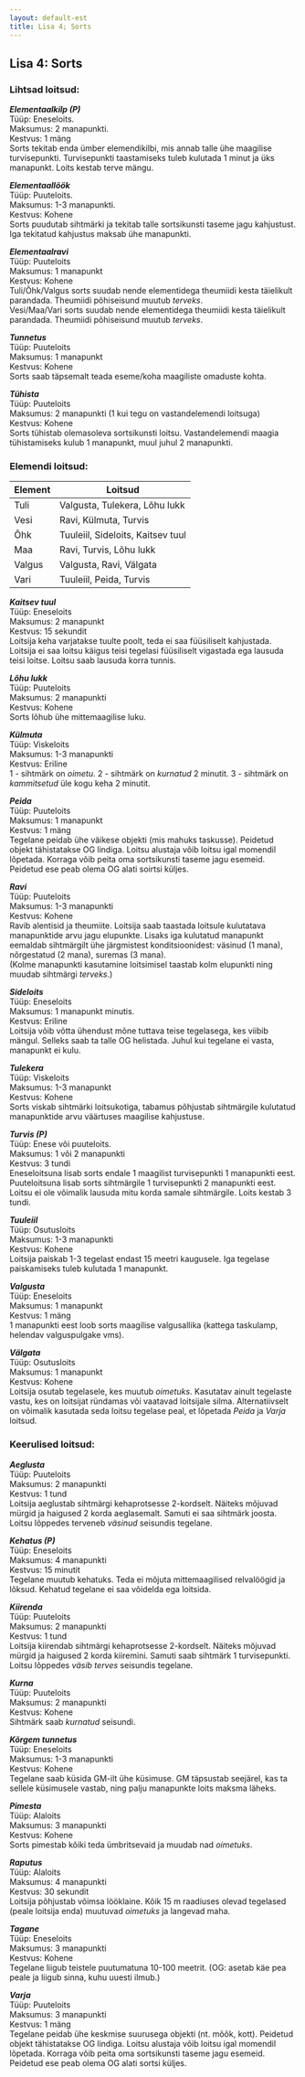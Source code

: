 ```yaml
---
layout: default-est
title: Lisa 4; Sorts
---
```

## Lisa 4: Sorts

### Lihtsad loitsud:

_**Elementaalkilp (P)**_<br />
Tüüp: Eneseloits.<br />
Maksumus: 2 manapunkti.<br />
Kestvus: 1 mäng<br />
Sorts tekitab enda ümber elemendikilbi, mis annab talle ühe maagilise turvisepunkti. Turvisepunkti taastamiseks tuleb kulutada 1 minut ja üks manapunkt. Loits kestab terve mängu.

_**Elementaallöök**_<br />
Tüüp: Puuteloits.<br />
Maksumus: 1-3 manapunkti.<br />
Kestvus: Kohene<br />
Sorts puudutab sihtmärki ja tekitab talle sortsikunsti taseme jagu kahjustust. Iga tekitatud kahjustus maksab ühe manapunkti.

_**Elementaalravi**_<br />
Tüüp: Puuteloits<br />
Maksumus: 1 manapunkt<br />
Kestvus: Kohene<br />
Tuli/Õhk/Valgus sorts suudab nende elementidega theumiidi kesta täielikult parandada. Theumiidi põhiseisund muutub *terveks*.<br />
Vesi/Maa/Vari sorts suudab nende elementidega theumiidi kesta täielikult parandada. Theumiidi põhiseisund muutub *terveks*.

_**Tunnetus**_<br />
Tüüp: Puuteloits<br />
Maksumus: 1 manapunkt<br />
Kestvus: Kohene<br />
Sorts saab täpsemalt teada eseme/koha maagiliste omaduste kohta.

_**Tühista**_<br />
Tüüp: Puuteloits<br />
Maksumus: 2 manapunkti (1 kui tegu on vastandelemendi loitsuga)<br />
Kestvus: Kohene<br />
Sorts tühistab olemasoleva sortsikunsti loitsu. Vastandelemendi maagia tühistamiseks kulub 1 manapunkt, muul juhul 2 manapunkti.

### Elemendi loitsud: 

|Element|Loitsud                           |
|-------|----------------------------------|
|Tuli   | Valgusta, Tulekera, Lõhu lukk    |
|Vesi   | Ravi, Külmuta, Turvis            |
|Õhk    | Tuuleiil, Sideloits, Kaitsev tuul|
|Maa    | Ravi, Turvis, Lõhu lukk          |
|Valgus | Valgusta, Ravi, Välgata          |
|Vari   | Tuuleiil, Peida, Turvis          |

_**Kaitsev tuul**_<br />
Tüüp: Eneseloits<br />
Maksumus: 2 manapunkt<br />
Kestvus: 15 sekundit<br />
Loitsija keha varjatakse tuulte poolt, teda ei saa füüsiliselt kahjustada. Loitsija ei saa loitsu käigus teisi tegelasi füüsiliselt vigastada ega lausuda teisi loitse. Loitsu saab lausuda korra tunnis.

_**Lõhu lukk**_<br />
Tüüp: Puuteloits<br />
Maksumus: 2 manapunkti<br />
Kestvus: Kohene<br />
Sorts lõhub ühe mittemaagilise luku.

_**Külmuta**_<br />
Tüüp: Viskeloits<br />
Maksumus: 1-3 manapunkti<br />
Kestvus: Eriline<br />
1 - sihtmärk on *oimetu*. 2 - sihtmärk on *kurnatud* 2 minutit. 3 - sihtmärk on *kammitsetud* üle kogu keha 2 minutit.

_**Peida**_<br />
Tüüp: Puuteloits<br />
Maksumus: 1 manapunkt<br />
Kestvus: 1 mäng<br />
Tegelane peidab ühe väikese objekti (mis mahuks taskusse). Peidetud objekt tähistatakse OG lindiga. Loitsu alustaja võib loitsu igal momendil lõpetada. Korraga võib peita oma sortsikunsti taseme jagu esemeid. Peidetud ese peab olema OG alati soirtsi küljes.

_**Ravi**_<br />
Tüüp: Puuteloits<br />
Maksumus: 1-3 manapunkti<br />
Kestvus: Kohene<br />
Ravib alentisid ja theumiite. Loitsija saab taastada loitsule kulutatava manapunktide arvu jagu elupunkte. Lisaks iga kulutatud manapunkt eemaldab sihtmärgilt ühe järgmistest konditsioonidest: väsinud (1 mana), nõrgestatud (2 mana), suremas (3 mana).<br />
(Kolme manapunkti kasutamine loitsimisel taastab kolm elupunkti ning muudab sihtmärgi *terveks*.)

_**Sideloits**_<br />
Tüüp: Eneseloits<br />
Maksumus: 1 manapunkt minutis.<br />
Kestvus: Eriline<br />
Loitsija võib võtta ühendust mõne tuttava teise tegelasega, kes viibib mängul. Selleks saab ta talle OG helistada. Juhul kui tegelane ei vasta, manapunkt ei kulu.

_**Tulekera**_<br />
Tüüp: Viskeloits<br />
Maksumus: 1-3 manapunkt<br />
Kestvus: Kohene<br />
Sorts viskab sihtmärki loitsukotiga, tabamus põhjustab sihtmärgile kulutatud manapunktide arvu väärtuses maagilise kahjustuse.

_**Turvis (P)**_<br />
Tüüp: Enese või puuteloits.<br />
Maksumus: 1 või 2 manapunkti<br />
Kestvus: 3 tundi<br />
Eneseloitsuna lisab sorts endale 1 maagilist turvisepunkti 1 manapunkti eest. Puuteloitsuna lisab sorts sihtmärgile 1 turvisepunkti 2 manapunkti eest. Loitsu ei ole võimalik lausuda mitu korda samale sihtmärgile. Loits kestab 3 tundi.

_**Tuuleiil**_<br />
Tüüp: Osutusloits<br />
Maksumus: 1-3 manapunkti<br />
Kestvus: Kohene<br />
Loitsija paiskab 1-3 tegelast endast 15 meetri kaugusele. Iga tegelase paiskamiseks tuleb kulutada 1 manapunkt.

_**Valgusta**_<br />
Tüüp: Eneseloits<br />
Maksumus: 1 manapunkt<br />
Kestvus: 1 mäng<br />
1 manapunkti eest loob sorts maagilise valgusallika (kattega taskulamp, helendav valguspulgake vms).

_**Välgata**_<br />
Tüüp: Osutusloits<br />
Maksumus: 1 manapunkt<br />
Kestvus: Kohene<br />
Loitsija osutab tegelasele, kes muutub *oimetuks*. Kasutatav ainult tegelaste vastu, kes on loitsijat ründamas või vaatavad loitsijale silma. Alternatiivselt on võimalik kasutada seda loitsu tegelase peal, et lõpetada *Peida* ja *Varja* loitsud.

### Keerulised loitsud: 

_**Aeglusta**_<br />
Tüüp: Puuteloits<br />
Maksumus: 2 manapunkti<br />
Kestvus: 1 tund<br />
Loitsija aeglustab sihtmärgi kehaprotsesse 2-kordselt. Näiteks mõjuvad mürgid ja haigused 2 korda aeglasemalt. Samuti ei saa sihtmärk joosta. Loitsu lõppedes terveneb *väsinud* seisundis tegelane.

_**Kehatus (P)**_<br />
Tüüp: Eneseloits<br />
Maksumus: 4 manapunkti<br />
Kestvus: 15 minutit <br />
Tegelane muutub kehatuks. Teda ei mõjuta mittemaagilised relvalöögid ja lõksud. Kehatud tegelane ei saa võidelda ega loitsida. 

_**Kiirenda**_<br />
Tüüp: Puuteloits<br />
Maksumus: 2 manapunkti<br />
Kestvus: 1 tund<br />
Loitsija kiirendab sihtmärgi kehaprotsesse 2-kordselt. Näiteks mõjuvad mürgid ja haigused 2 korda kiiremini. Samuti saab sihtmärk 1 turvisepunkti. Loitsu lõppedes *väsib* *terves* seisundis tegelane.

_**Kurna**_<br />
Tüüp: Puuteloits<br />
Maksumus: 2 manapunkti<br />
Kestvus: Kohene<br />
Sihtmärk saab *kurnatud* seisundi.

_**Kõrgem tunnetus**_<br />
Tüüp: Eneseloits<br />
Maksumus: 1-3 manapunkti<br />
Kestvus: Kohene<br />
Tegelane saab küsida GM-ilt ühe küsimuse. GM täpsustab seejärel, kas ta sellele küsimusele vastab, ning palju manapunkte loits maksma läheks.

_**Pimesta**_<br />
Tüüp: Alaloits<br />
Maksumus: 3 manapunkti<br />
Kestvus: Kohene<br />
Sorts pimestab kõiki teda ümbritsevaid ja muudab nad *oimetuks*.

_**Raputus**_<br />
Tüüp: Alaloits<br />
Maksumus: 4 manapunkti<br />
Kestvus: 30 sekundit<br />
Loitsija põhjustab võimsa lööklaine. Kõik 15 m raadiuses olevad tegelased (peale loitsija enda) muutuvad *oimetuks* ja langevad maha.

_**Tagane**_<br />
Tüüp: Eneseloits<br />
Maksumus: 3 manapunkti<br />
Kestvus: Kohene<br />
Tegelane liigub teistele puutumatuna 10-100 meetrit. (OG: asetab käe pea peale ja liigub sinna, kuhu uuesti ilmub.) 

_**Varja**_<br />
Tüüp: Puuteloits<br />
Maksumus: 3 manapunkti<br />
Kestvus: 1 mäng<br />
Tegelane peidab ühe keskmise suurusega objekti (nt. mõõk, kott). Peidetud objekt tähistatakse OG lindiga. Loitsu alustaja võib loitsu igal momendil lõpetada. Korraga võib peita oma sortsikunsti taseme jagu esemeid. Peidetud ese peab olema OG alati sortsi küljes. 
